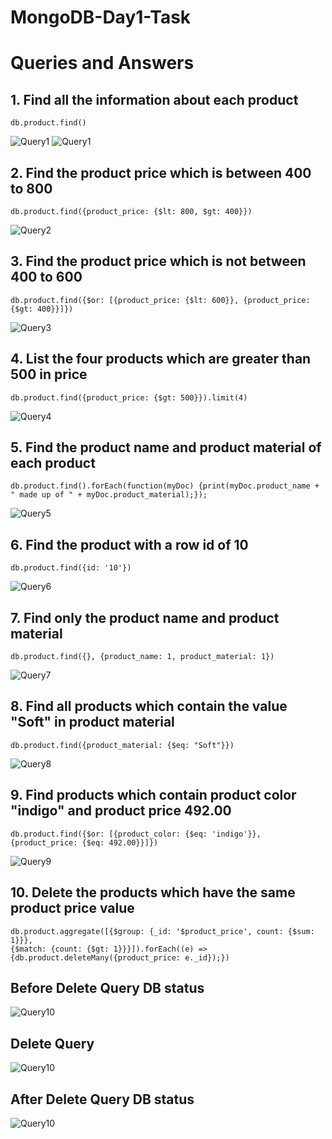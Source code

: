 # MongoDB-Day1-Task

# Queries and Answers

## 1. Find all the information about each product
    db.product.find()

![Query1](https://github.com/anandhakumarmca/MongoDB-Day1-Task/blob/d38c66bc18045479f2576313cbe28a3382332d25/ScreenShorts/9.a.1'st-query-answer.png)
![Query1](https://github.com/anandhakumarmca/MongoDB-Day1-Task/blob/88bd55a50dedad91367a9dbbae4229795446f84f/ScreenShorts/9.b.1'st-query-answer.png)


## 2. Find the product price which is between 400 to 800
    db.product.find({product_price: {$lt: 800, $gt: 400}})

![Query2](https://github.com/anandhakumarmca/MongoDB-Day1-Task/blob/88bd55a50dedad91367a9dbbae4229795446f84f/ScreenShorts/10.2'nd-query-answer.png)

## 3. Find the product price which is not between 400 to 600
    db.product.find({$or: [{product_price: {$lt: 600}}, {product_price: {$gt: 400}}]})

![Query3](https://github.com/anandhakumarmca/MongoDB-Day1-Task/blob/88bd55a50dedad91367a9dbbae4229795446f84f/ScreenShorts/11.3'rd-query-answer.png)

## 4. List the four products which are greater than 500 in price
    db.product.find({product_price: {$gt: 500}}).limit(4)
    
![Query4](https://github.com/anandhakumarmca/MongoDB-Day1-Task/blob/88bd55a50dedad91367a9dbbae4229795446f84f/ScreenShorts/12-4'th-query-answer.png)

## 5. Find the product name and product material of each product
    db.product.find().forEach(function(myDoc) {print(myDoc.product_name + " made up of " + myDoc.product_material);});
    
![Query5](https://github.com/anandhakumarmca/MongoDB-Day1-Task/blob/88bd55a50dedad91367a9dbbae4229795446f84f/ScreenShorts/13-5'th-query-answer.png)

## 6. Find the product with a row id of 10
    db.product.find({id: '10'})

![Query6](https://github.com/anandhakumarmca/MongoDB-Day1-Task/blob/88bd55a50dedad91367a9dbbae4229795446f84f/ScreenShorts/14.6'th-query-answer.png)

## 7. Find only the product name and product material
    db.product.find({}, {product_name: 1, product_material: 1})

![Query7](https://github.com/anandhakumarmca/MongoDB-Day1-Task/blob/88bd55a50dedad91367a9dbbae4229795446f84f/ScreenShorts/15.7'th-query-answer.png)

## 8. Find all products which contain the value "Soft" in product material
    db.product.find({product_material: {$eq: "Soft"}})
    
![Query8](https://github.com/anandhakumarmca/MongoDB-Day1-Task/blob/88bd55a50dedad91367a9dbbae4229795446f84f/ScreenShorts/16.8'th-query-answer.png)

## 9. Find products which contain product color "indigo" and product price 492.00
    db.product.find({$or: [{product_color: {$eq: 'indigo'}}, {product_price: {$eq: 492.00}}]})

![Query9](https://github.com/anandhakumarmca/MongoDB-Day1-Task/blob/88bd55a50dedad91367a9dbbae4229795446f84f/ScreenShorts/17.9'th-query-answer.png)

## 10. Delete the products which have the same product price value
    db.product.aggregate([{$group: {_id: '$product_price', count: {$sum: 1}}},
    {$match: {count: {$gt: 1}}}]).forEach((e) => 
    {db.product.deleteMany({product_price: e._id});})

## Before Delete Query DB status
![Query10](https://github.com/anandhakumarmca/MongoDB-Day1-Task/blob/88bd55a50dedad91367a9dbbae4229795446f84f/ScreenShorts/18.a.Before-delete-query.png)

## Delete Query 
![Query10](https://github.com/anandhakumarmca/MongoDB-Day1-Task/blob/88bd55a50dedad91367a9dbbae4229795446f84f/ScreenShorts/19.10'th-Delete-query.png)

## After Delete Query DB status
![Query10](https://github.com/anandhakumarmca/MongoDB-Day1-Task/blob/88bd55a50dedad91367a9dbbae4229795446f84f/ScreenShorts/20-After-delete-query.png)


